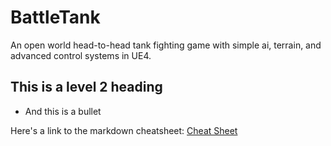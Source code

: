 # BattleTank
An open world head-to-head tank fighting game with simple ai, terrain, and advanced control systems in UE4.

## This is a level 2 heading
* And this is a bullet

Here's a link to the markdown cheatsheet:  [Cheat Sheet](https://github.com/adam-p/markdown-here/wiki/Markdown-Cheatsheet)